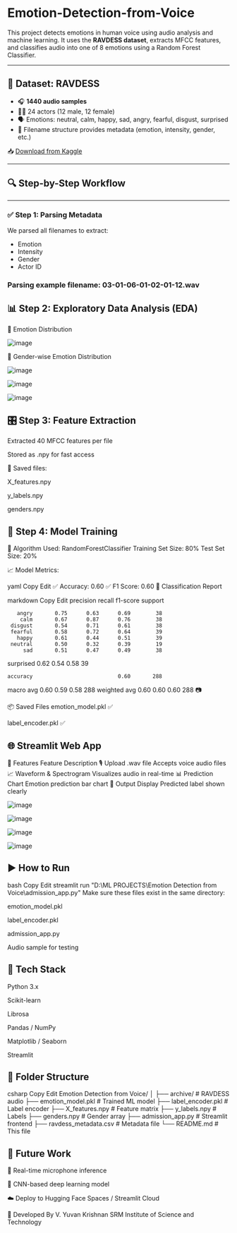 # Emotion-Detection-from-Voice

This project detects emotions in human voice using audio analysis and machine learning. It uses the **RAVDESS dataset**, extracts MFCC features, and classifies audio into one of 8 emotions using a Random Forest Classifier.

---

## 📁 Dataset: RAVDESS

- 🎧 **1440 audio samples**
- 🧑‍🎤 24 actors (12 male, 12 female)
- 🗣️ Emotions: neutral, calm, happy, sad, angry, fearful, disgust, surprised
- 📝 Filename structure provides metadata (emotion, intensity, gender, etc.)

📥 [Download from Kaggle](https://www.kaggle.com/datasets/uwrfkaggler/ravdess-emotional-speech-audio)

---

## 🔍 Step-by-Step Workflow

---

### ✅ Step 1: Parsing Metadata

We parsed all filenames to extract:

- Emotion  
- Intensity  
- Gender  
- Actor ID  

### Parsing example filename: 03-01-06-01-02-01-12.wav

## 📊 Step 2: Exploratory Data Analysis (EDA)
📌 Emotion Distribution

![image](https://github.com/user-attachments/assets/76025481-5024-4aa3-b96c-8cb5765d24dd)

📌 Gender-wise Emotion Distribution

![image](https://github.com/user-attachments/assets/81333714-a130-4ba5-989e-c28da19aa5ca)

![image](https://github.com/user-attachments/assets/2185161f-9150-4942-a6be-90c71a58ed96)

![image](https://github.com/user-attachments/assets/58a883d9-baa5-4c76-af2d-9fd95aecacea)



## 🎛️ Step 3: Feature Extraction
Extracted 40 MFCC features per file

Stored as .npy for fast access

📂 Saved files:

X_features.npy

y_labels.npy

genders.npy

## 🤖 Step 4: Model Training
🧠 Algorithm Used: RandomForestClassifier
Training Set Size: 80%
Test Set Size: 20%

📈 Model Metrics:

yaml
Copy
Edit
✅ Accuracy: 0.60
✅ F1 Score: 0.60
📌 Classification Report

markdown
Copy
Edit
               precision    recall  f1-score   support

       angry       0.75      0.63      0.69        38
        calm       0.67      0.87      0.76        38
     disgust       0.54      0.71      0.61        38
     fearful       0.58      0.72      0.64        39
       happy       0.61      0.44      0.51        39
     neutral       0.50      0.32      0.39        19
         sad       0.51      0.47      0.49        38
   surprised       0.62      0.54      0.58        39

    accuracy                           0.60       288
   macro avg       0.60      0.59      0.58       288
weighted avg       0.60      0.60      0.60       288
📷

📦 Saved Files
emotion_model.pkl ✅

label_encoder.pkl ✅

## 🌐 Streamlit Web App
🔧 Features
Feature	Description
🎙️ Upload .wav file	Accepts voice audio files
📈 Waveform & Spectrogram	Visualizes audio in real-time
📊 Prediction Chart	Emotion prediction bar chart
🧠 Output Display	Predicted label shown clearly

![image](https://github.com/user-attachments/assets/6656193c-221a-46e5-a284-d46458a38974)

![image](https://github.com/user-attachments/assets/56973757-9d0c-4ae3-848f-9258e59de601)

![image](https://github.com/user-attachments/assets/19abd635-d9b9-4855-a31a-6056e8c5b4c7)

![image](https://github.com/user-attachments/assets/c8e56c6d-461b-4407-b9ce-9215e592dc3a)

## ▶️ How to Run
bash
Copy
Edit
streamlit run "D:\ML PROJECTS\Emotion Detection from Voice\admission_app.py"
Make sure these files exist in the same directory:

emotion_model.pkl

label_encoder.pkl

admission_app.py

Audio sample for testing

## 🧰 Tech Stack
Python 3.x

Scikit-learn

Librosa

Pandas / NumPy

Matplotlib / Seaborn

Streamlit

## 📁 Folder Structure
csharp
Copy
Edit
Emotion Detection from Voice/
│
├── archive/                 # RAVDESS audio
├── emotion_model.pkl        # Trained ML model
├── label_encoder.pkl        # Label encoder
├── X_features.npy           # Feature matrix
├── y_labels.npy             # Labels
├── genders.npy              # Gender array
├── admission_app.py         # Streamlit frontend
├── ravdess_metadata.csv     # Metadata file
└── README.md                # This file

## 🚀 Future Work

🎤 Real-time microphone inference

🧠 CNN-based deep learning model

☁️ Deploy to Hugging Face Spaces / Streamlit Cloud

🙌 Developed By
V. Yuvan Krishnan
SRM Institute of Science and Technology
